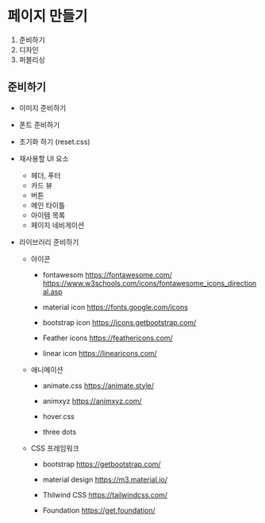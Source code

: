 # 페이지 만들기
1. 준비하기
2. 디자인
3. 퍼블리싱

## 준비하기
- 이미지 준비하기
- 폰트 준비하기
- 초기화 하기 (reset.css)
- 재사용할 UI 요소 
    - 헤더, 푸터
    - 카드 뷰
    - 버튼
    - 메인 타이틀
    - 아이템 목록
    - 페이지 네비게이션
- 라이브러리 준비하기

    - 아이콘        
        - fontawesom
        https://fontawesome.com/ 
        https://www.w3schools.com/icons/fontawesome_icons_directional.asp

        - material icon 
        https://fonts.google.com/icons

        - bootstrap icon 
        https://icons.getbootstrap.com/

        - Feather icons
        https://feathericons.com/

        - linear icon
        https://linearicons.com/

    - 애니메이션
        - animate.css
        https://animate.style/

        - animxyz
        https://animxyz.com/

        - hover.css 

        - three dots

    - CSS 프레임워크 
        - bootstrap
        https://getbootstrap.com/
        
        - material design
        https://m3.material.io/

        - Thilwind CSS
        https://tailwindcss.com/

        - Foundation
        https://get.foundation/
